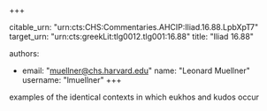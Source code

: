 +++


citable_urn: "urn:cts:CHS:Commentaries.AHCIP:Iliad.16.88.LpbXpT7"
target_urn: "urn:cts:greekLit:tlg0012.tlg001:16.88"
title: "Iliad 16.88"

authors:
- email: "muellner@chs.harvard.edu"
  name: "Leonard Muellner"
  username: "lmuellner"
+++

<p>examples of the identical contexts in which eukhos and kudos occur</p>
